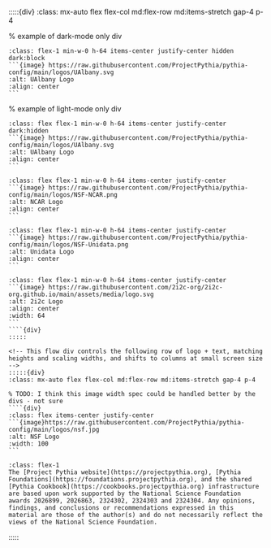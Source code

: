 <!-- This flow div controls the row of logos, matching heights, shifts to columns at small screen size -->
:::::{div}
:class: mx-auto flex flex-col md:flex-row md:items-stretch gap-4 p-4

% example of dark-mode only div
````{div}
:class: flex-1 min-w-0 h-64 items-center justify-center hidden dark:block
```{image} https://raw.githubusercontent.com/ProjectPythia/pythia-config/main/logos/UAlbany.svg
:alt: UAlbany Logo
:align: center
```
````

% example of light-mode only div
````{div}
:class: flex flex-1 min-w-0 h-64 items-center justify-center dark:hidden
```{image} https://raw.githubusercontent.com/ProjectPythia/pythia-config/main/logos/UAlbany.svg
:alt: UAlbany Logo
:align: center
```
````

````{div}
:class: flex flex-1 min-w-0 h-64 items-center justify-center
```{image} https://raw.githubusercontent.com/ProjectPythia/pythia-config/main/logos/NSF-NCAR.png
:alt: NCAR Logo
:align: center
```
````

````{div}
:class: flex flex-1 min-w-0 h-64 items-center justify-center
```{image} https://raw.githubusercontent.com/ProjectPythia/pythia-config/main/logos/NSF-Unidata.png
:alt: Unidata Logo
:align: center
```
````

````{div}
:class: flex flex-1 min-w-0 h-64 items-center justify-center
```{image} https://raw.githubusercontent.com/2i2c-org/2i2c-org.github.io/main/assets/media/logo.svg
:alt: 2i2c Logo
:align: center
:width: 64
```
````{div}
:::::

<!-- This flow div controls the following row of logo + text, matching heights and scaling widths, and shifts to columns at small screen size -->
:::::{div}
:class: mx-auto flex flex-col md:flex-row md:items-stretch gap-4 p-4

% TODO: I think this image width spec could be handled better by the divs - not sure
````{div}
:class: flex items-center justify-center
```{image}https://raw.githubusercontent.com/ProjectPythia/pythia-config/main/logos/nsf.jpg
:alt: NSF Logo
:width: 100
```
````

````{div}
:class: flex-1
The [Project Pythia website](https://projectpythia.org), [Pythia Foundations](https://foundations.projectpythia.org), and the shared [Pythia Cookbook](https://cookbooks.projectpythia.org) infrastructure are based upon work supported by the National Science Foundation awards 2026899, 2026863, 2324302, 2324303 and 2324304. Any opinions, findings, and conclusions or recommendations expressed in this material are those of the author(s) and do not necessarily reflect the views of the National Science Foundation.
````
:::::
